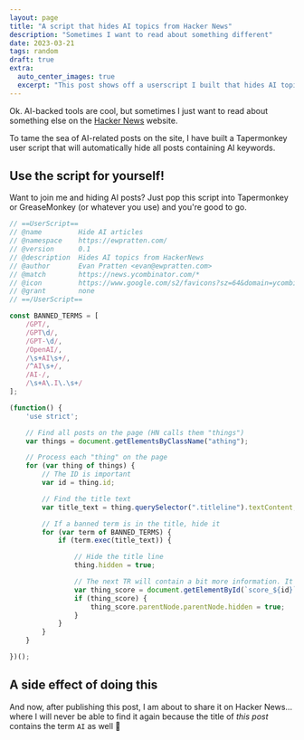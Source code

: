 ```yaml
---
layout: page
title: "A script that hides AI topics from Hacker News" 
description: "Sometimes I want to read about something different"
date: 2023-03-21
tags: random
draft: true
extra:
  auto_center_images: true
  excerpt: "This post shows off a userscript I built that hides AI topics from Hacker News."
---
```


Ok. AI-backed tools are cool, but sometimes I just want to read about something else on the [Hacker News](https://news.ycombinator.com/news) website.

To tame the sea of AI-related posts on the site, I have built a Tapermonkey user script that will automatically hide all posts containing AI keywords.

## Use the script for yourself!

Want to join me and hiding AI posts? Just pop this script into Tapermonkey or GreaseMonkey (or whatever you use) and you're good to go.

```js
// ==UserScript==
// @name         Hide AI articles
// @namespace    https://ewpratten.com/
// @version      0.1
// @description  Hides AI topics from HackerNews
// @author       Evan Pratten <evan@ewpratten.com>
// @match        https://news.ycombinator.com/*
// @icon         https://www.google.com/s2/favicons?sz=64&domain=ycombinator.com
// @grant        none
// ==/UserScript==

const BANNED_TERMS = [
    /GPT/,
    /GPT\d/,
    /GPT-\d/,
    /OpenAI/,
    /\s+AI\s+/,
    /^AI\s+/,
    /AI-/,
    /\s+A\.I\.\s+/
];

(function() {
    'use strict';

    // Find all posts on the page (HN calls them "things")
    var things = document.getElementsByClassName("athing");

    // Process each "thing" on the page
    for (var thing of things) {
        // The ID is important
        var id = thing.id;

        // Find the title text
        var title_text = thing.querySelector(".titleline").textContent;

        // If a banned term is in the title, hide it
        for (var term of BANNED_TERMS) {
            if (term.exec(title_text)) {

                // Hide the title line
                thing.hidden = true;

                // The next TR will contain a bit more information. It can be found via the thing ID
                var thing_score = document.getElementById(`score_${id}`);
                if (thing_score) {
                    thing_score.parentNode.parentNode.hidden = true;
                }
            }
        }
    }

})();
```

## A side effect of doing this

And now, after publishing this post, I am about to share it on Hacker News... where I will never be able to find it again because the title of *this post* contains the term `AI` as well :facepalm: